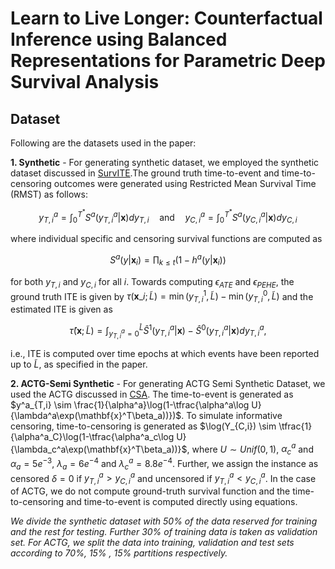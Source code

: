 # Learn to Live Longer: Counterfactual Inference using Balanced Representations for Parametric Deep Survival Analysis

## Dataset
Following are the datasets used in the paper:

**1. Synthetic** - For generating synthetic dataset, we employed the synthetic dataset discussed in [SurvITE](https://github.com/SamuelHakansson/survITE).The ground truth time-to-event and time-to-censoring outcomes were generated
using Restricted Mean Survival Time (RMST) as follows:
```math
y^a_{T,i} \textstyle{=} \textstyle{\int}^{T^{*}}_0 {S}^a(y^a_{T,i}|\mathbf{x})dy_{T,i}
      \quad \textrm{and} \quad 
      y^a_{C,i} \textstyle{=} \textstyle{\int}^{T^{*}}_0 {S}^a(y^a_{C,i}|\mathbf{x})dy_{C,i}
```
where individual specific and censoring survival functions are computed as  
```math 
S^a(y|\mathbf{x}_i) = \displaystyle{\prod}_{k \leq t}(1-h^a(y|\mathbf{x}_i))
``` 
for both  $y_{T,i}$  and $y_{C,i}$ for all $i$. Towards computing $\epsilon_{ATE}$ and $\epsilon_{PEHE}$, the ground truth ITE is given by $\tau(\mathbf{x}\_i;\tilde{L}) = \min(y^1_{T,i},\tilde{L}) - \min(y^0_{T,i},\tilde{L})$ and the estimated ITE is given as 
```math 
\hat{\tau}(\mathbf{x};\tilde{L}) = \textstyle{\int}_{y^a_{T,i} = 0}^{\tilde{L}} \hat{S}^1(y^a_{T,i}|\mathbf{x}) - \hat{S}^0(y^a_{T,i}|\mathbf{x}) dy^a_{T,i},
```
i.e., ITE is computed over time epochs at which events have been reported up to $\tilde{L}$, as specified in the paper.

**2. ACTG-Semi Synthetic** - For generating ACTG Semi Synthetic Dataset, we used the ACTG discussed in [CSA](https://github.com/paidamoyo/counterfactual_survival_analysis). The time-to-event is generated as $y^a_{T,i} \sim \frac{1}{\alpha^a}\log(1-\tfrac{\alpha^a\log U}{\lambda^a\exp(\mathbf{x}^T\beta_a))})$. To simulate informative censoring, time-to-censoring is generated as $\log(Y_{C,i}) \sim \tfrac{1}{\alpha^a_C}\log(1-\tfrac{\alpha^a_c\log U}{\lambda_c^a\exp(\mathbf{x}^T\beta_a))}$, where $U \sim Unif(0,1)$, $\alpha_c^a$ and $\alpha_a= 5e^{-3}$, $\lambda_a = 6e^{-4}$ and $\lambda_c^a = 8.8e^{-4}$. Further, we assign the instance as censored $\delta = 0$ if $y^a_{T,i} > y^a_{C,i}$ and uncensored if $y^a_{T,i} < y^a_{C,i}$. In the case of ACTG, we do not compute ground-truth survival function and the time-to-censoring and time-to-event is computed directly using equations.

*We divide the synthetic dataset with 50% of the data reserved for training and the rest for testing. Further 30% of training data is taken as validation set. For ACTG, we split the data into training, validation and test sets according to 70%, 15% , 15% partitions respectively.*
